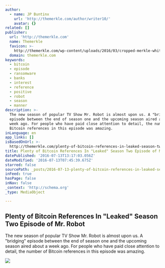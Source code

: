 ```yaml
---
author:
  - name: JP Buntinx
    url: 'http://themerkle.com/author/writer10/'
    avatar: {}
related: []
publisher:
  url: 'http://themerkle.com'
  name: Themerkle
  favicon: >-
    http://themerkle.com/wp-content/uploads/2016/03/cropped-merkle-white-1-192x192.png
  domain: themerkle.com
keywords:
  - bitcoin
  - episode
  - ransomware
  - banks
  - interest
  - reference
  - positive
  - robot
  - season
  - manner
description: >-
  The new season of popular TV Show Mr. Robot is almost upon us. A "bridging"
  episode between the end of season one and the upcoming season aired about a
  week ago. For people who have paid close attention to detail, the number of
  Bitcoin references in this episode was amazing.
inLanguage: en
app_links: []
isBasedOnUrl: >-
  http://themerkle.com/plenty-of-bitcoin-references-in-leaked-season-two-episode-of-mr-robot/
title: Plenty of Bitcoin References In "Leaked" Season Two Episode of Mr. Robot
datePublished: '2016-07-13T13:17:03.056Z'
dateModified: '2016-07-13T07:45:39.675Z'
starred: false
sourcePath: _posts/2016-07-13-plenty-of-bitcoin-references-in-leaked-season-two-episode.md
inFeed: true
hasPage: false
inNav: false
_context: 'http://schema.org'
_type: MediaObject

---
```

<article style=""><h1>Plenty of Bitcoin References In "Leaked" Season Two Episode of Mr. Robot</h1><p>The new season of popular TV Show Mr. Robot is almost upon us. A "bridging" episode between the end of season one and the upcoming season aired about a week ago. For people who have paid close attention to detail, the number of Bitcoin references in this episode was amazing.</p><img src="http://themerkle.com/wp-content/uploads/2016/07/Mr-Robot-e1468394906836.jpg" /></article>